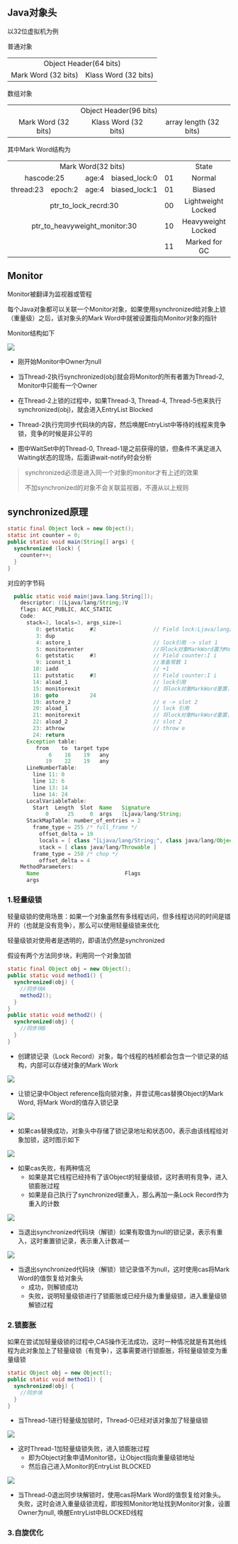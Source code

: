 ## Java对象头

以32位虚拟机为例

普通对象

<table style="text-align: center">
  <tr>
    <td colspan="2">Object Header(64 bits)</td>
  </tr>
  <tr>
    <td>Mark Word (32 bits)</td>
    <td>Klass Word (32 bits)</td>
  </tr>
</table>

数组对象

<table style="text-align: center">
  <tr>
    <td colspan="3">Object Header(96 bits)</td>
  </tr>
  <tr>
    <td>Mark Word (32 bits)</td>
    <td>Klass Word (32 bits)</td>
    <td>array length (32 bits)</td>
  </tr>
</table>

其中Mark Word结构为

<table style="text-align: center">
  <tr>
    <td colspan="5">Mark Word(32 bits)</td>
    <td>State</td>
  </tr>
  <tr>
    <td colspan="2">hascode:25</td>
    <td>age:4</td>
    <td>biased_lock:0</td>
    <td>01</td>
    <td>Normal</td>
  </tr>
  <tr>
    <td>thread:23</td>
    <td>epoch:2</td>
    <td>age:4</td>
    <td>biased_lock:1</td>
    <td>01</td>
    <td>Biased</td>
  </tr>
  <tr>
    <td colspan="4">ptr_to_lock_recrd:30</td>
    <td>00</td>
    <td>Lightweight Locked</td>
  </tr>
  <tr>
    <td colspan="4">ptr_to_heavyweight_monitor:30</td>
    <td>10</td>
    <td>Heavyweight Locked</td>
  </tr>
  <tr>
  	<td colspan="4"></td>
    <td>11</td>
    <td>Marked for GC</td>
  </tr>
</table>

## Monitor

Monitor被翻译为监视器或管程

每个Java对象都可以关联一个Monitor对象，如果使用synchronized给对象上锁（重量级）之后，该对象头的Mark Word中就被设置指向Monitor对象的指针

Monitor结构如下

![](./images/Monitor.jpg)

- 刚开始Monitor中Owner为null
- 当Thread-2执行synchronized(obj)就会将Monitor的所有者置为Thread-2, Monitor中只能有一个Owner
- 在Thread-2上锁的过程中，如果Thread-3, Thread-4, Thread-5也来执行synchronized(obj)，就会进入EntryList Blocked

- Thread-2执行完同步代码块的内容，然后唤醒EntryList中等待的线程来竞争锁，竞争的时候是非公平的
- 图中WaitSet中的Thread-0, Thread-1是之前获得的锁，但条件不满足进入Waiting状态的现场，后面讲wait-notify时会分析

> synchronized必须是进入同一个对象的monitor才有上述的效果
>
> 不加synchronized的对象不会关联监视器，不遵从以上规则

## synchronized原理

```java
static final Object lock = new Object();
static int counter = 0;
public static void main(String[] args) {
  synchronized (lock) {
    counter++;
  }
}
```

对应的字节码

```java
  public static void main(java.lang.String[]);
    descriptor: ([Ljava/lang/String;)V
    flags: ACC_PUBLIC, ACC_STATIC
    Code:
      stack=2, locals=3, args_size=1
         0: getstatic     #2                  // Field lock:Ljava/lang/Object; lock引用（synchronized开始）
         3: dup
         4: astore_1                          // lock引用 -> slot 1
         5: monitorenter                      //将lock对象MarkWord置为Monitor指针
         6: getstatic     #3                  // Field counter:I i
         9: iconst_1                          //准备常数 1
        10: iadd                              // +1
        11: putstatic     #3                  // Field counter:I i
        14: aload_1                           // lock引用
        15: monitorexit                       // 将lock对象MarkWord重置，唤醒EntryList
        16: goto          24
        19: astore_2                          // e -> slot 2
        20: aload_1                           // lock 引用
        21: monitorexit                       // 将lock对象MarkWord重置，唤醒EntryList
        22: aload_2                           // slot 2
        23: athrow                            // throw e
        24: return
      Exception table:
         from    to  target type
             6    16    19   any
            19    22    19   any
      LineNumberTable:
        line 11: 0
        line 12: 6
        line 13: 14
        line 14: 24
      LocalVariableTable:
        Start  Length  Slot  Name   Signature
            0      25     0  args   [Ljava/lang/String;
      StackMapTable: number_of_entries = 2
        frame_type = 255 /* full_frame */
          offset_delta = 19
          locals = [ class "[Ljava/lang/String;", class java/lang/Object ]
          stack = [ class java/lang/Throwable ]
        frame_type = 250 /* chop */
          offset_delta = 4
    MethodParameters:
      Name                           Flags
      args

```

### 1.轻量级锁

轻量级锁的使用场景：如果一个对象虽然有多线程访问，但多线程访问的时间是错开的（也就是没有竞争），那么可以使用轻量级锁来优化

轻量级锁对使用者是透明的，即语法仍然是synchronized

假设有两个方法同步块，利用同一个对象加锁

```java
static final Object obj = new Object();
public static void method1() {
  synchronized(obj) {
    //同步块A
    method2();
  }
}
public static void method2() {
  synchronized(obj) {
    //同步块B
  }
}
```

- 创建锁记录（Lock Record）对象，每个线程的栈桢都会包含一个锁记录的结构，内部可以存储对象的Mark Work

![](./images/轻量级锁1.jpg)

- 让锁记录中Object reference指向锁对象，并尝试用cas替换Object的Mark Word, 将Mark Word的值存入锁记录

![](./images/轻量级锁2.jpg)

- 如果cas替换成功，对象头中存储了锁记录地址和状态00，表示由该线程给对象加锁，这时图示如下

![](./images/轻量级锁3.jpg)

- 如果cas失败，有两种情况
  - 如果是其它线程已经持有了该Object的轻量级锁，这时表明有竞争，进入锁膨胀过程
  - 如果是自己执行了synchronized锁重入，那么再加一条Lock Record作为重入的计数

![](./images/轻量级锁4.jpg)

- 当退出synchronized代码块（解锁）如果有取值为null的锁记录，表示有重入，这时重置锁记录，表示重入计数减一

![](./images/轻量级锁3.jpg)

- 当退出synchronized代码块（解锁）锁记录值不为null，这时使用cas将Mark Word的值恢复给对象头
  - 成功，则解锁成功
  - 失败，说明轻量级锁进行了锁膨胀或已经升级为重量级锁，进入重量级锁解锁过程

### 2.锁膨胀

如果在尝试加轻量级锁的过程中,CAS操作无法成功，这时一种情况就是有其他线程为此对象加上了轻量级锁（有竞争），这事需要进行锁膨胀，将轻量级锁变为重量级锁

```java
static Object obj = new Object();
public static void method1() {
  synchronized(obj) {
    //同步块
  }
}
```

- 当Thread-1进行轻量级加锁时，Thread-0已经对该对象加了轻量级锁

![](./images/锁膨胀1.jpg)

- 这时Thread-1加轻量级锁失败，进入锁膨胀过程
  - 即为Object对象申请Monitor锁，让Object指向重量级锁地址
  - 然后自己进入Monitor的EntryList BLOCKED

![](./images/锁膨胀2.jpg)

- 当Thread-0退出同步块解锁时，使用cas将Mark Word的值恢复给对象头。失败，这时会进入重量级锁流程，即按照Monitor地址找到Monitor对象，设置Owner为null, 唤醒EntryList中BLOCKED线程

### 3.自旋优化

